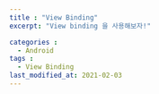 ```yaml
---
title : "View Binding"
excerpt: "View binding 을 사용해보자!" 

categories :
  - Android 
tags : 
  - View Binding 
last_modified_at: 2021-02-03
---
```


